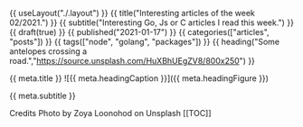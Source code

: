 {{ useLayout("./.layout") }} 
{{ title("Interesting articles of the week 02/2021.") }} 
{{ subtitle("Interesting Go, Js or C articles I read this week.") }} 
{{ draft(true) }} 
{{ published("2021-01-17") }} {{ categories(["articles", "posts"]) }} {{ tags(["node", "golang", "packages"]) }} 
{{ heading("Some antelopes crossing a road.","https://source.unsplash.com/HuXBhUEgZV8/800x250") }}

{{ meta.title }}
![{{ meta.headingCaption }}]({{ meta.headingFigure }})

{{ meta.subtitle }}

Credits
Photo by Zoya Loonohod on Unsplash
[[TOC]]
